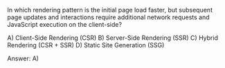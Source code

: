 In which rendering pattern is the initial page load faster, but subsequent page updates and interactions require additional network requests and JavaScript execution on the client-side?

A) Client-Side Rendering (CSR)
B) Server-Side Rendering (SSR)
C) Hybrid Rendering (CSR + SSR)
D) Static Site Generation (SSG)

Answer: A) 


